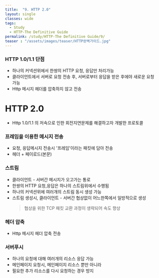 ```yaml
---
title:  "9. HTTP 2.0"
layout: single
classes: wide
tags:
  - Study
  - HTTP-The Definitive Guide
permalink: /study/HTTP-The Definitive Guide/9/
teaser : "/assets/images/teaser/HTTP완벽가이드.jpg"
---
```

### HTTP 1.0/1.1 단점
* 하나의 커넥션위에서 한쌍의 HTTP 요청, 응답만 처리가능
* 클라이언트에서 서버로 요청 전송 후, 서버로부터 응답을 받은 후에야 새로운 요청 가능
* Http 메시지 헤더를 압축하지 않고 전송
# HTTP 2.0
* Http 1.0/1.1 의 저속으로 인한 회전지연문제를 해결하고자 개발한 프로토콜
### 프레임을 이용한 메시지 전송
* 요청, 응답메시지 전송시 '프레임'이라는 패킷에 담아 전송
* 헤더 + 페이로드(본문)

### 스트림
* 클라이언트 - 서버간 메시지가 오고가는 통로
* 한쌍의 HTTP 요청,응답은 하나의 스트림위에서 수행됨
* 하나의 커넥션위에 여러개의 스트림 동시 생성 가능
* 스트림 생성시, 클라이언트 - 서버간 협상없이 어느한쪽에서 일방적으로 생성
   > 협상을 위한 TCP 패킷 교환 과정이 생략되어 속도 향상

### 헤더 압축
* Http 메시지 헤더 압축 전송

### 서버푸시
* 하나의 요청에 대해 여러개의 리소스 응답 가능
* 메인페이지 요청시, 메인페이지 리소스 뿐만 아니라 
* 필요한 추가 리소스를 다시 요청하는 경우 방지
<!--stackedit_data:
eyJoaXN0b3J5IjpbLTEwNjYzMTM0NjBdfQ==
-->